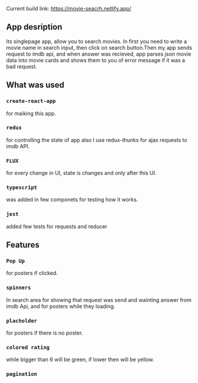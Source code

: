 Current build link: https://movie-seacrh.netlify.app/

## App desription
Its singlepage app, allow you to search movies. In first you need to write a movie name in search input, then click on search button.Then my app sends request to imdb api, and when answer was recieved, app parses json movie data into movie cards and shows them to you of error message if it was a bad request.
## What was used
### `create-react-app` 
for maiking this app.
### `redux` 
for controlling the state of app also I use redux-thunks for ajax requests to imdb API.
### `FLUX` 
for every change in UI, state is changes and only after this UI.
### `typescript` 
was added in few componets for testing how it works.
### `jest` 
added few tests for requests and reducer
## Features
### `Pop Up`
for posters if clicked.
### `spinners`
In search area for showing that request was send and wainting answer from imdb Api, and for posters while they loading. 
### `placholder`
for posters if there is no poster.
### `colored rating`
while bigger than 6 will be green, if lower then will be yellow.
### `pagination`